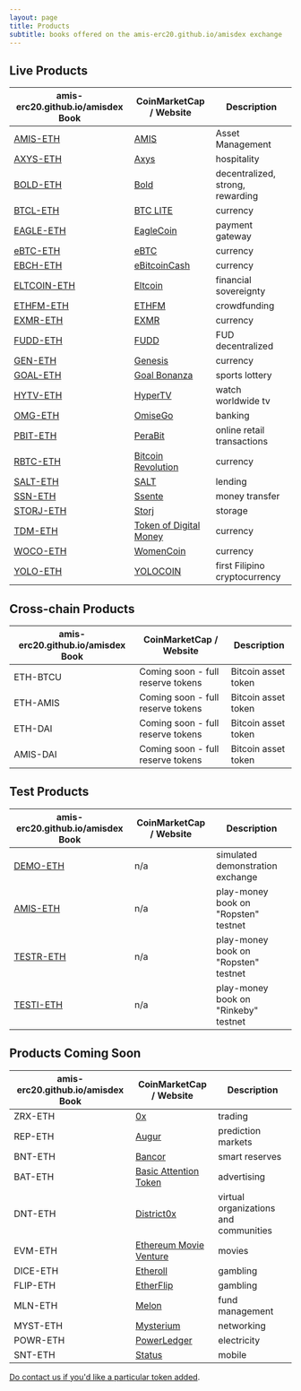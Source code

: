 ```yaml
---
layout: page
title: Products
subtitle: books offered on the amis-erc20.github.io/amisdex exchange
---
```


## Live Products

|amis-erc20.github.io/amisdex Book|CoinMarketCap / Website|Description|
|------|----|----|
|[AMIS-ETH](http://amis-erc20.github.io/amisdex/exchange/?pairId=AMIS-ETH)|[AMIS](https://www.github.com/amisolution/ERC20-AMIS/)|Asset Management|
|[AXYS-ETH](http://amis-erc20.github.io/amisdex/exchange/?pairId=AXYS-ETH)|[Axys](https://www.axysblockchain.co/)|hospitality|
|[BOLD-ETH](http://amis-erc20.github.io/amisdex/exchange/?pairId=BOLD-ETH)|[Bold](http://www.boldtoken.io/)|decentralized, strong, rewarding|
|[BTCL-ETH](http://amis-erc20.github.io/amisdex/exchange/?pairId=BTCL-ETH)|[BTC LITE](http://btclite.org/)|currency|
|[EAGLE-ETH](http://amis-erc20.github.io/amisdex/exchange/?pairId=EAGLE-ETH)|[EagleCoin](https://eaglepay.io/)|payment gateway|
|[eBTC-ETH](http://amis-erc20.github.io/amisdex/exchange/?pairId=eBTC-ETH)|[eBTC](https://coinmarketcap.com/currencies/ebtcnew/)|currency|
|[EBCH-ETH](http://amis-erc20.github.io/amisdex/exchange/?pairId=EBCH-ETH)|[eBitcoinCash](https://coinmarketcap.com/currencies/ebitcoin-cash/)|currency|
|[ELTCOIN-ETH](http://amis-erc20.github.io/amisdex/exchange/?pairId=ELTCOIN-ETH)|[Eltcoin](https://coinmarketcap.com/currencies/eltcoin/)|financial sovereignty|
|[ETHFM-ETH](http://amis-erc20.github.io/amisdex/exchange/?pairId=ETHFM-ETH)|[ETHFM](https://ethereumfundme.com/)|crowdfunding|
|[EXMR-ETH](http://amis-erc20.github.io/amisdex/exchange/?pairId=EXMR-ETH)|[EXMR](https://exmr.io/)|currency|
|[FUDD-ETH](http://amis-erc20.github.io/amisdex/exchange/?pairId=FUDD-ETH)|[FUDD](https://dimoncoin.org/)|FUD decentralized|
|[GEN-ETH](http://amis-erc20.github.io/amisdex/exchange/?pairId=GEN-ETH)|[Genesis](http://genesiscoin.io/)|currency|
|[GOAL-ETH](http://amis-erc20.github.io/amisdex/exchange/?pairId=GOAL-ETH)|[Goal Bonanza](https://goalbonanza.com/ico/en/)|sports lottery|
|[HYTV-ETH](http://amis-erc20.github.io/amisdex/exchange/?pairId=HYTV-ETH)|[HyperTV](https://www.hypertvtoken.info/)|watch worldwide tv|
|[OMG-ETH](http://amis-erc20.github.io/amisdex/exchange/?pairId=OMG-ETH)|[OmiseGo](https://coinmarketcap.com/assets/omisego/)|banking|
|[PBIT-ETH](http://amis-erc20.github.io/amisdex/exchange/?pairId=PBIT-ETH)|[PeraBit](http://www.perabitcoin.com/)|online retail transactions|
|[RBTC-ETH](http://amis-erc20.github.io/amisdex/exchange/?pairId=RBTC-ETH)|[Bitcoin Revolution](https://www.bitcoinrevolution.site/)|currency|
|[SALT-ETH](http://amis-erc20.github.io/amisdex/exchange/?pairId=SALT-ETH)|[SALT](https://coinmarketcap.com/assets/salt/)|lending|
|[SSN-ETH](http://amis-erc20.github.io/amisdex/exchange/?pairId=SSN-ETH)|[Ssente](https://www.ssente.site/)|money transfer|
|[STORJ-ETH](http://amis-erc20.github.io/amisdex/exchange/?pairId=STORJ-ETH)|[Storj](https://coinmarketcap.com/assets/storj/)|storage|
|[TDM-ETH](http://amis-erc20.github.io/amisdex/exchange/?pairId=TDM-ETH)|[Token of Digital Money](http://tokenofdigitalmoney.com/)|currency|
|[WOCO-ETH](http://amis-erc20.github.io/amisdex/exchange/?pairId=WOCO-ETH)|[WomenCoin](http://womencoin.udo.tattoo/)|currency|
|[YOLO-ETH](http://amis-erc20.github.io/amisdex/exchange/?pairId=YOLO-ETH)|[YOLOCOIN](https://www.ethyolo.com/)|first Filipino cryptocurrency|

## Cross-chain Products

|amis-erc20.github.io/amisdex Book|CoinMarketCap / Website|Description|
|------|----|----|
|ETH-BTCU|Coming soon - full reserve tokens|Bitcoin asset token|
|ETH-AMIS|Coming soon - full reserve tokens|Bitcoin asset token|
|ETH-DAI|Coming soon - full reserve tokens|Bitcoin asset token|
|AMIS-DAI|Coming soon - full reserve tokens|Bitcoin asset token|

## Test Products

|amis-erc20.github.io/amisdex Book|CoinMarketCap / Website|Description|
|------|----|----|
|[DEMO-ETH](http://amis-erc20.github.io/amisdex/exchange/?pairId=DEMO-ETH&vu=1)|n/a|simulated demonstration exchange|
|[AMIS-ETH](http://amis-erc20.github.io/amisdex/exchange/?pairId=AMIS-ETH&vu=1)|n/a|play-money book on "Ropsten" testnet|
|[TESTR-ETH](http://amis-erc20.github.io/amisdex/exchange/?pairId=TESTR-ETH&vu=1)|n/a|play-money book on "Ropsten" testnet|
|[TESTI-ETH](http://amis-erc20.github.io/amisdex/exchange/?pairId=TESTI-ETH&vu=1)|n/a|play-money book on "Rinkeby" testnet|

## Products Coming Soon

|amis-erc20.github.io/amisdex Book|CoinMarketCap / Website|Description|
|------|----|----|
|ZRX-ETH|[0x](https://coinmarketcap.com/assets/0x/)|trading|
|REP-ETH|[Augur](https://coinmarketcap.com/assets/augur/)|prediction markets|
|BNT-ETH|[Bancor](https://coinmarketcap.com/assets/bancor/)|smart reserves|
|BAT-ETH|[Basic Attention Token](https://coinmarketcap.com/assets/basic-attention-token/)|advertising|
|DNT-ETH|[District0x](https://coinmarketcap.com/assets/district0x/)|virtual organizations and communities|
|EVM-ETH|[Ethereum Movie Venture](https://coinmarketcap.com/assets/ethereum-movie-venture/)|movies|
|DICE-ETH|[Etheroll](https://coinmarketcap.com/assets/etheroll/)|gambling|
|FLIP-ETH|[EtherFlip](http://www.etherflip.co/)|gambling|
|MLN-ETH|[Melon](https://coinmarketcap.com/assets/melon/)|fund management|
|MYST-ETH|[Mysterium](https://coinmarketcap.com/assets/mysterium/)|networking|
|POWR-ETH|[PowerLedger](https://coinmarketcap.com/currencies/power-ledger/)|electricity|
|SNT-ETH|[Status](https://coinmarketcap.com/assets/status/)|mobile|

[Do contact us if you'd like a particular token added](https://github.com/AmisDEX/amis-exchange-www/issues).
